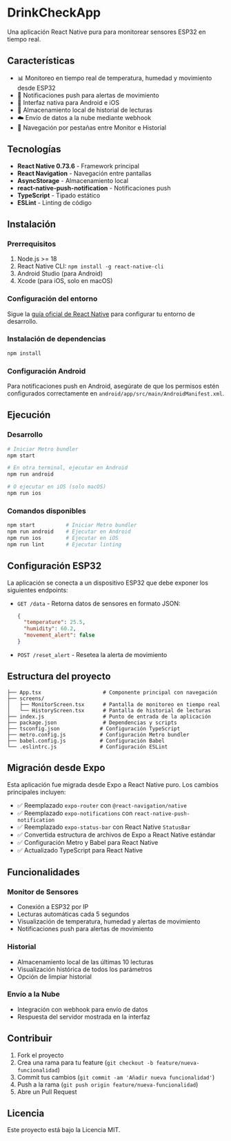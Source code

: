 # DrinkCheckApp

Una aplicación React Native pura para monitorear sensores ESP32 en tiempo real.

## Características

- 📊 Monitoreo en tiempo real de temperatura, humedad y movimiento desde ESP32
- 🔔 Notificaciones push para alertas de movimiento
- 📱 Interfaz nativa para Android e iOS
- 💾 Almacenamiento local de historial de lecturas
- ☁️ Envío de datos a la nube mediante webhook
- 🔄 Navegación por pestañas entre Monitor e Historial

## Tecnologías

- **React Native 0.73.6** - Framework principal
- **React Navigation** - Navegación entre pantallas
- **AsyncStorage** - Almacenamiento local
- **react-native-push-notification** - Notificaciones push
- **TypeScript** - Tipado estático
- **ESLint** - Linting de código

## Instalación

### Prerrequisitos

1. Node.js >= 18
2. React Native CLI: `npm install -g react-native-cli`
3. Android Studio (para Android)
4. Xcode (para iOS, solo en macOS)

### Configuración del entorno

Sigue la [guía oficial de React Native](https://reactnative.dev/docs/environment-setup) para configurar tu entorno de desarrollo.

### Instalación de dependencias

```bash
npm install
```

### Configuración Android

Para notificaciones push en Android, asegúrate de que los permisos estén configurados correctamente en `android/app/src/main/AndroidManifest.xml`.

## Ejecución

### Desarrollo

```bash
# Iniciar Metro bundler
npm start

# En otra terminal, ejecutar en Android
npm run android

# O ejecutar en iOS (solo macOS)
npm run ios
```

### Comandos disponibles

```bash
npm start          # Iniciar Metro bundler
npm run android    # Ejecutar en Android
npm run ios        # Ejecutar en iOS
npm run lint       # Ejecutar linting
```

## Configuración ESP32

La aplicación se conecta a un dispositivo ESP32 que debe exponer los siguientes endpoints:

- `GET /data` - Retorna datos de sensores en formato JSON:
  ```json
  {
    "temperature": 25.5,
    "humidity": 60.2,
    "movement_alert": false
  }
  ```

- `POST /reset_alert` - Resetea la alerta de movimiento

## Estructura del proyecto

```
├── App.tsx                    # Componente principal con navegación
├── screens/
│   ├── MonitorScreen.tsx      # Pantalla de monitoreo en tiempo real
│   └── HistoryScreen.tsx      # Pantalla de historial de lecturas
├── index.js                   # Punto de entrada de la aplicación
├── package.json               # Dependencias y scripts
├── tsconfig.json             # Configuración TypeScript
├── metro.config.js           # Configuración Metro bundler
├── babel.config.js           # Configuración Babel
└── .eslintrc.js              # Configuración ESLint
```

## Migración desde Expo

Esta aplicación fue migrada desde Expo a React Native puro. Los cambios principales incluyen:

- ✅ Reemplazado `expo-router` con `@react-navigation/native`
- ✅ Reemplazado `expo-notifications` con `react-native-push-notification`
- ✅ Reemplazado `expo-status-bar` con React Native `StatusBar`
- ✅ Convertida estructura de archivos de Expo a React Native estándar
- ✅ Configuración Metro y Babel para React Native
- ✅ Actualizado TypeScript para React Native

## Funcionalidades

### Monitor de Sensores
- Conexión a ESP32 por IP
- Lecturas automáticas cada 5 segundos
- Visualización de temperatura, humedad y alertas de movimiento
- Notificaciones push para alertas de movimiento

### Historial
- Almacenamiento local de las últimas 10 lecturas
- Visualización histórica de todos los parámetros
- Opción de limpiar historial

### Envío a la Nube
- Integración con webhook para envío de datos
- Respuesta del servidor mostrada en la interfaz

## Contribuir

1. Fork el proyecto
2. Crea una rama para tu feature (`git checkout -b feature/nueva-funcionalidad`)
3. Commit tus cambios (`git commit -am 'Añadir nueva funcionalidad'`)
4. Push a la rama (`git push origin feature/nueva-funcionalidad`)
5. Abre un Pull Request

## Licencia

Este proyecto está bajo la Licencia MIT.
